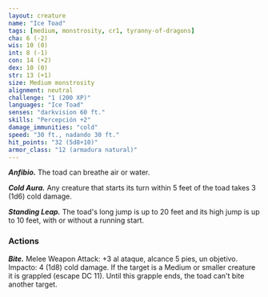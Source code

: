 ```yaml
---
layout: creature
name: "Ice Toad"
tags: [medium, monstrosity, cr1, tyranny-of-dragons]
cha: 6 (-2)
wis: 10 (0)
int: 8 (-1)
con: 14 (+2)
dex: 10 (0)
str: 13 (+1)
size: Medium monstrosity
alignment: neutral
challenge: "1 (200 XP)"
languages: "Ice Toad"
senses: "darkvision 60 ft."
skills: "Percepción +2"
damage_immunities: "cold"
speed: "30 ft., nadando 30 ft."
hit_points: "32 (5d8+10)"
armor_class: "12 (armadura natural)"
---
```


***Anfibio.*** The toad can breathe air or water.

***Cold Aura.*** Any creature that starts its turn within 5 feet of the toad takes 3 (1d6) cold damage.

***Standing Leap.*** The toad's long jump is up to 20 feet and its high jump is up to 10 feet, with or without a running start.

### Actions

***Bite.*** Melee Weapon Attack: +3 al ataque, alcance 5 pies, un objetivo. Impacto: 4 (1d8) cold damage. If the target is a Medium or smaller creature it is grappled (escape DC 11). Until this grapple ends, the toad can't bite another target.